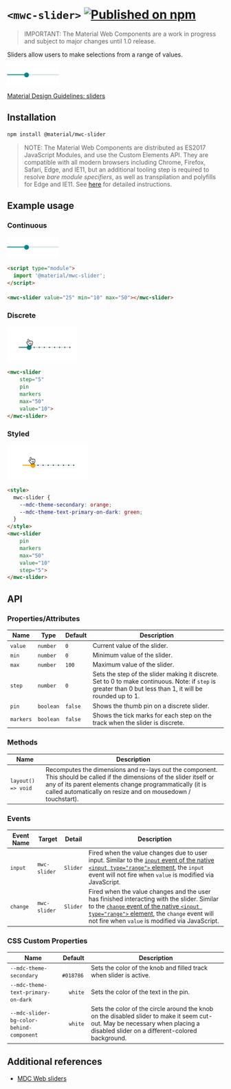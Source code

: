 # `<mwc-slider>` [![Published on npm](https://img.shields.io/npm/v/@material/mwc-slider.svg)](https://www.npmjs.com/package/@material/mwc-slider)

> IMPORTANT: The Material Web Components are a work in progress and subject to
> major changes until 1.0 release.

Sliders allow users to make selections from a range of values.

<img src="images/basic.png" height="48px">

[Material Design Guidelines: sliders](https://material.io/design/components/sliders.html)

## Installation

```sh
npm install @material/mwc-slider
```

> NOTE: The Material Web Components are distributed as ES2017 JavaScript
> Modules, and use the Custom Elements API. They are compatible with all modern
> browsers including Chrome, Firefox, Safari, Edge, and IE11, but an additional
> tooling step is required to resolve *bare module specifiers*, as well as
> transpilation and polyfills for Edge and IE11. See
> [here](https://github.com/material-components/material-components-web-components#quick-start)
> for detailed instructions.

## Example usage

### Continuous

<img src="images/basic.png" height="48pxx">

```html
<script type="module">
  import '@material/mwc-slider';
</script>

<mwc-slider value="25" min="10" max="50"></mwc-slider>
```

### Discrete

<img src="images/discrete.gif" height="80.5px">

```html
<mwc-slider
    step="5"
    pin
    markers
    max="50"
    value="10">
</mwc-slider>
```

### Styled

<img src="images/styled.gif" height="79px">

```html
<style>
  mwc-slider {
    --mdc-theme-secondary: orange;
    --mdc-theme-text-primary-on-dark: green;
  }
</style>
<mwc-slider
    pin
    markers
    max="50"
    value="10"
    step="5">
</mwc-slider>
```

## API


### Properties/Attributes

| Name      | Type      | Default | Description
| --------- | --------- |-------- | -----------
| `value`   | `number`  | `0`     | Current value of the slider.
| `min`     | `number`  | `0`     | Minimum value of the slider.
| `max`     | `number`  | `100`   | Maximum value of the slider.
| `step`    | `number`  | `0`     | Sets the step of the slider making it discrete. Set to 0 to make continuous. Note: if `step` is greater than 0 but less than 1, it will be rounded up to 1.
| `pin`     | `boolean` | `false` | Shows the thumb pin on a discrete slider.
| `markers` | `boolean` | `false` | Shows the tick marks for each step on the track when the slider is discrete.

### Methods

| Name     | Description
| -------- | -------------
| `layout() => void` | Recomputes the dimensions and re-lays out the component. This should be called if the dimensions of the slider itself or any of its parent elements change programmatically (it is called automatically on resize and on mousedown / touchstart).

### Events

| Event Name | Target       | Detail             | Description
| ---------- | ------------ | ------------------ | -----------
| `input`    | `mwc-slider` | `Slider`           | Fired when the value changes due to user input. Similar to the [`input` event of the native `<input type="range">` element](https://developer.mozilla.org/en-US/docs/Web/API/HTMLElement/input_event), the `input` event will not fire when `value` is modified via JavaScript.
| `change`   | `mwc-slider` | `Slider`           | Fired when the value changes and the user has finished interacting with the slider. Similar to the [`change` event of the native `<input type="range">` element](https://developer.mozilla.org/en-US/docs/Web/API/HTMLElement/change_event), the `change` event will not fire when `value` is modified via JavaScript.

### CSS Custom Properties

| Name                                     | Default | Description
| ---------------------------------------- | ------- |------------
| `--mdc-theme-secondary`                  | ![](images/color_fff.png) `#018786` | Sets the color of the knob and filled track when slider is active.
| `--mdc-theme-text-primary-on-dark`       | ![](images/color_fff.png) `white`   | Sets the color of the text in the pin.
| `--mdc-slider-bg-color-behind-component` | ![](images/color_fff.png) `white`   | Sets the color of the circle around the knob on the disabled slider to make it seem cut-out. May be necessary when placing a disabled slider on a different-colored background.

## Additional references

- [MDC Web sliders](https://material-components.github.io/material-components-web-catalog/#/component/slider)
